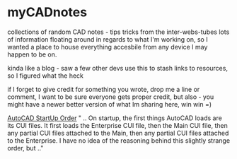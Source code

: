 # myCADnotes
collections of random CAD notes - tips tricks from the inter-webs-tubes
lots of information floating around in regards to what I'm working on, so I wanted a place to house everything accesbile from any device I may happen to be on.

kinda like a blog  - saw a few other devs use this to stash links to resources, so I figured what the heck

if I forget to give credit for something you wrote, drop me a line or comment, I want to be sure everyone gets proper credit, but also - you might have a newer better version of what Im sharing here, win win =)



[AutoCAD StartUp Order](https://github.com/joseguia/myCADnotes/wiki/AutoCAD-Loading-Order-(good-info))
" .. On startup, the first things AutoCAD loads are its CUI files. It first loads the Enterprise CUI file, then the Main CUI file, then any partial CUI files attached to the Main, then any partial CUI files attached to the Enterprise. I have no idea of the reasoning behind this slightly strange order, but  .."

